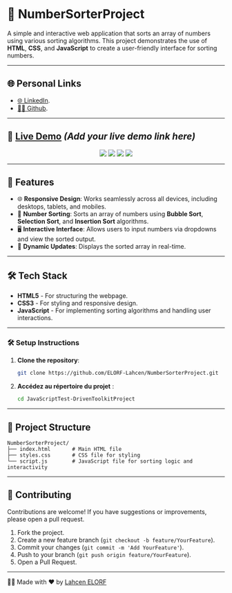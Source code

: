 # 🔢 NumberSorterProject

A simple and interactive web application that sorts an array of numbers using various sorting algorithms. This project demonstrates the use of **HTML**, **CSS**, and **JavaScript** to create a user-friendly interface for sorting numbers.

---

## 🌐 Personal Links
- [🌐 LinkedIn](https://www.linkedin.com/in/lahcenelorf/).
- [👨‍💻 Github](https://github.com/ELORF-Lahcen).

---

## 🔗 [Live Demo](#) *(Add your live demo link here)*
<div align="center">
    <img src="https://img.shields.io/badge/HTML-5-orange?style=for-the-badge&logo=html5&logoColor=white" />
    <img src="https://img.shields.io/badge/CSS-3-blue?style=for-the-badge&logo=css3&logoColor=white" />
    <img src="https://img.shields.io/badge/JavaScript-yellow?style=for-the-badge&logo=javascript&logoColor=black" />
    <img src="https://img.shields.io/badge/Responsive%20Design-Mobile%20Friendly-blueviolet?style=for-the-badge&logo=responsive&logoColor=white" />
</div>

---

## 📌 Features

- 🌐 **Responsive Design**: Works seamlessly across all devices, including desktops, tablets, and mobiles.
- 🔢 **Number Sorting**: Sorts an array of numbers using **Bubble Sort**, **Selection Sort**, and **Insertion Sort** algorithms.
- 🖥️ **Interactive Interface**: Allows users to input numbers via dropdowns and view the sorted output.
- 🚀 **Dynamic Updates**: Displays the sorted array in real-time.

---

## 🛠️ Tech Stack

- **HTML5** - For structuring the webpage.
- **CSS3** - For styling and responsive design.
- **JavaScript** - For implementing sorting algorithms and handling user interactions.

---

### 🛠️ Setup Instructions

1. **Clone the repository**:
   ```bash
   git clone https://github.com/ELORF-Lahcen/NumberSorterProject.git
   ```
2. **Accédez au répertoire du projet** :
   ```bash
   cd JavaScriptTest-DrivenToolkitProject
   ```

--- 

## 📂 Project Structure

```plaintext
NumberSorterProject/
├── index.html       # Main HTML file
├── styles.css       # CSS file for styling
└── script.js        # JavaScript file for sorting logic and interactivity
```

---

## 🤝 Contributing

Contributions are welcome! If you have suggestions or improvements, please open a pull request.

1. Fork the project.
2. Create a new feature branch (`git checkout -b feature/YourFeature`).
3. Commit your changes (`git commit -m 'Add YourFeature'`).
4. Push to your branch (`git push origin feature/YourFeature`).
5. Open a Pull Request.

---

👨‍💻 Made with ❤️ by [Lahcen ELORF](https://github.com/elorf-lahcen)

